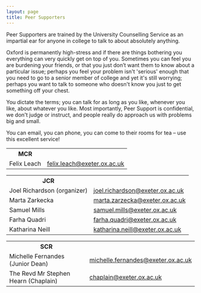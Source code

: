 ```yaml
---
layout: page
title: Peer Supporters
---
```

Peer Supporters are trained by the University Counselling Service as an
impartial ear for anyone in college to talk to about absolutely anything.

Oxford is permanently high-stress and if there are things bothering you
everything can very quickly get on top of you. Sometimes you can feel you
are burdening your friends, or that you just don’t want them to know about
a particular issue; perhaps you feel your problem isn't 'serious' enough
that you need to go to a senior member of college and yet it's still
worrying; perhaps you want to talk to someone who doesn't know you just to
get something off your chest.

You dictate the terms; you can talk for as long as you like, whenever you
like, about whatever you like. Most importantly, Peer Support is
confidential, we don't judge or instruct, and people really do approach us
with problems big and small.

You can email, you can phone, you can come to their rooms for tea –
use this excellent service!

<table class='name-email shaded'>
<tr><th>MCR</th><th></th></tr>
  <tr><td class="name">Felix Leach</td>
  <td class="email"><a href="mailto:felix.leach@exeter.ox.ac.uk">felix.leach@exeter.ox.ac.uk</a></td></tr>
</table>
<table class='name-email shaded'>
<tr><th>JCR</th><th></th></tr>
  <tr><td class="name">Joel Richardson (organizer)</td>
  <td class="email"><a href="mailto:joel.richardson@exeter.ox.ac.uk">joel.richardson@exeter.ox.ac.uk</a></td></tr>
  <tr><td class="name">Marta Zarkecka</td>
  <td class="email"><a href="mailto:marta.zarzecka@exeter.ox.ac.uk">marta.zarzecka@exeter.ox.ac.uk</a></td></tr>
  <tr><td class="name">Samuel Mills</td>
  <td class="email"><a href="mailto:samuel.mills@exeter.ox.ac.uk">samuel.mills@exeter.ox.ac.uk</a></td></tr>
  <tr><td class="name">Farha Quadri</td>
  <td class="email"><a href="mailto:farha.quadri@exeter.ox.ac.uk">farha.quadri@exeter.ox.ac.uk</a></td></tr>
  <tr><td class="name">Katharina Neill</td>
  <td class="email"><a href="mailto:katharina.neill@exeter.ox.ac.uk">katharina.neill@exeter.ox.ac.uk</a></td></tr>
</table>
<table class='name-email shaded'>
<tr><th>SCR</th><th></th></tr>
  <tr><td class="name">Michelle Fernandes (Junior Dean)</td>
  <td class="email"><a href="mailto:michelle.fernandes@exeter.ox.ac.uk">michelle.fernandes@exeter.ox.ac.uk</a></td></tr>
  <tr><td class="name">The Revd Mr Stephen Hearn (Chaplain)</td>
  <td class="email"><a href="mailto:chaplain@exeter.ox.ac.uk">chaplain@exeter.ox.ac.uk</a></td></tr>
</table>
